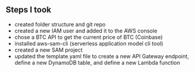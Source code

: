 ## Steps I took
- created folder structure and git repo
- created a new IAM user and added it to the AWS console
- chose a BTC API to get the current price of BTC (Coinbase)
- installed aws-sam-cli (serverless application model cli tool)
- created a new SAM project
- updated the template.yaml file to create a new API Gateway endpoint, define a new DynamoDB table, and define a new Lambda function